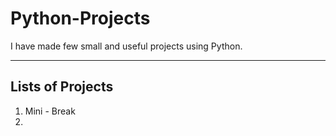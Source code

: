 # Python-Projects
I have made few small and useful projects using Python.


----------------------------------
Lists of Projects
----------------------------------
1. Mini - Break
2. 
